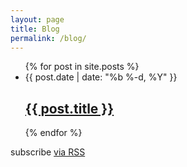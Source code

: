 ```yaml
---
layout: page
title: Blog
permalink: /blog/
---
```


<ul class="post-list">
{% for post in site.posts %}
  <li>
    <span class="post-meta">{{ post.date | date: "%b %-d, %Y" }}</span>
    <h2>
      <a class="post-link" href="{{ post.url | prepend: site.baseurl }}">{{ post.title }}</a>
    </h2>
  </li>
{% endfor %}
</ul>

<p class="rss-subscribe">subscribe <a href="{{ "/feed.xml" | prepend: site.baseurl }}">via RSS</a></p>